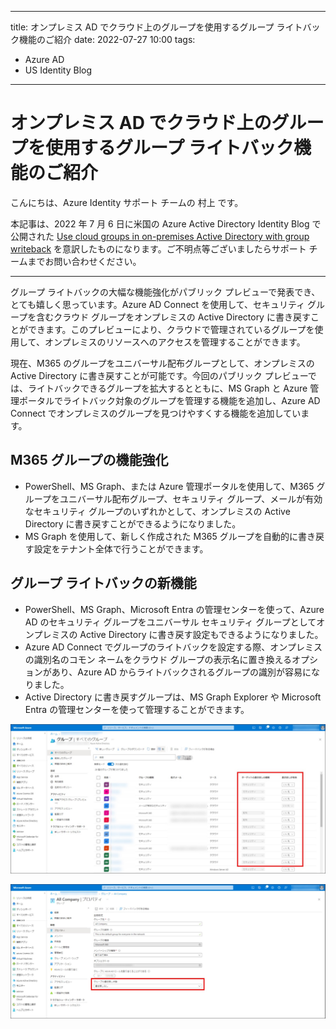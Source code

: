 
---
title: オンプレミス AD でクラウド上のグループを使用するグループ ライトバック機能のご紹介
date: 2022-07-27 10:00
tags:
  - Azure AD
  - US Identity Blog
---

# オンプレミス AD でクラウド上のグループを使用するグループ ライトバック機能のご紹介

こんにちは、Azure Identity サポート チームの 村上 です。

本記事は、2022 年 7 月 6 日に米国の Azure Active Directory Identity Blog で公開された [Use cloud groups in on-premises Active Directory with group writeback](https://techcommunity.microsoft.com/t5/microsoft-entra-azure-ad-blog/use-cloud-groups-in-on-premises-active-directory-with-group/ba-p/3118023) を意訳したものになります。ご不明点等ございましたらサポート チームまでお問い合わせください。

---

グループ ライトバックの大幅な機能強化がパブリック プレビューで発表でき、とても嬉しく思っています。Azure AD Connect を使用して、セキュリティ グループを含むクラウド グループをオンプレミスの Active Directory に書き戻すことができます。このプレビューにより、クラウドで管理されているグループを使用して、オンプレミスのリソースへのアクセスを管理することができます。

現在、M365 のグループをユニバーサル配布グループとして、オンプレミスの Active Directory に書き戻すことが可能です。今回のパブリック プレビューでは、ライトバックできるグループを拡大するとともに、MS Graph と Azure 管理ポータルでライトバック対象のグループを管理する機能を追加し、Azure AD Connect でオンプレミスのグループを見つけやすくする機能を追加しています。

## M365 グループの機能強化

- PowerShell、MS Graph、または Azure 管理ポータルを使用して、M365 グループをユニバーサル配布グループ、セキュリティ グループ、メールが有効なセキュリティ グループのいずれかとして、オンプレミスの Active Directory に書き戻すことができるようになりました。
- MS Graph を使用して、新しく作成された M365 グループを自動的に書き戻す設定をテナント全体で行うことができます。

## グループ ライトバックの新機能 

- PowerShell、MS Graph、Microsoft Entra の管理センターを使って、Azure AD のセキュリティ グループをユニバーサル セキュリティ グループとしてオンプレミスの Active Directory に書き戻す設定もできるようになりました。
- Azure AD Connect でグループのライトバックを設定する際、オンプレミスの識別名のコモン ネームをクラウド グループの表示名に置き換えるオプションがあり、Azure AD からライトバックされるグループの識別が容易になりました。
- Active Directory に書き戻すグループは、MS Graph Explorer や Microsoft Entra の管理センターを使って管理することができます。

![](use-cloud-groups-in-on-premises-active-directory-with-group/image01.jpg)

![](use-cloud-groups-in-on-premises-active-directory-with-group/image02.jpg)
